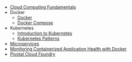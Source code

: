 - [Cloud Computing Fundamentals](https://raghavramesh.github.io/mooc-notes/DevOps/CloudComputingFundamentals/FundamentalsOfCloudComputing.html)
- Docker
  - [Docker](https://raghavramesh.github.io/mooc-notes/DevOps/Docker/Docker-CloudAcademy.html)
  - [Docker Compose](https://raghavramesh.github.io/mooc-notes/DevOps/Docker/DockerCompose-CloudAcademy.html)
- Kubernetes
  - [Introduction to Kubernetes](https://raghavramesh.github.io/mooc-notes/DevOps/Kubernetes/IntroductionToKubernetes.html)
  - [Kubernetes Patterns](https://raghavramesh.github.io/mooc-notes/DevOps/Kubernetes/K8sPatterns.html)
- [Microservices](https://raghavramesh.github.io/mooc-notes/DevOps/Microservices/MicroservicesFundamentals.html)
- [Monitoring Containerized Application Health with Docker](https://raghavramesh.github.io/mooc-notes/DevOps/Monitoring/MonitoringContainerizedApplicationHealthWithDocker.html)
- [Pivotal Cloud Foundry](https://raghavramesh.github.io/mooc-notes/DevOps/PivotalCloudFoundry/PivotalCloudFoundryDeveloper.html)